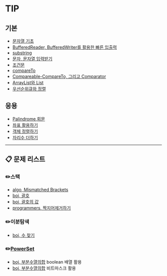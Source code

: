 # TIP
## 기본
* [문자열 기초](https://github.com/kHeNoTbB/Algorithm/blob/master/tip/%EB%AC%B8%EC%9E%90%EC%97%B4%EA%B8%B0%EC%B4%88.md)
* [BufferedReader, BufferedWriter를 활용한 빠른 입출력](https://github.com/kHeNoTbB/Algorithm/blob/master/tip/BufferedReader%2C%20BufferedWriter%EB%A5%BC%20%ED%99%9C%EC%9A%A9%ED%95%9C%20%EB%B9%A0%EB%A5%B8%20%EC%9E%85%EC%B6%9C%EB%A0%A5.md)
* [substring](https://github.com/kHeNoTbB/Algorithm/blob/master/tip/substring.md)
* [문자, 문자열 입력받기](https://github.com/kHeNoTbB/Algorithm/blob/master/tip/%EB%AC%B8%EC%9E%90%2C%20%EB%AC%B8%EC%9E%90%EC%97%B4%20%EC%9E%85%EB%A0%A5%EB%B0%9B%EA%B8%B0.md)
* [조건문](https://github.com/kHeNoTbB/Algorithm/blob/master/tip/%EC%A1%B0%EA%B1%B4%EB%AC%B8.md)
* [compareTo](https://github.com/kHeNoTbB/Algorithm/blob/master/tip/compareTo.md)
* [Compareable-CompareTo, 그리고 Comparator](https://github.com/kHeNoTbB/Algorithm/blob/master/tip/Compareable-CompareTo%2C%20%EA%B7%B8%EB%A6%AC%EA%B3%A0%20Comparator.md)
* [ArrayList와 List](https://github.com/kHeNoTbB/Algorithm/blob/master/tip/ArrayList%EC%99%80%20List.md)
* [우선순위큐와 정렬](https://github.com/kHeNoTbB/Algorithm/blob/master/tip/PriorityQueue.md)

## 응용
* [Palindrome,회문](https://github.com/kHeNoTbB/Algorithm/blob/master/tip/Palindrome%2C%ED%9A%8C%EB%AC%B8.md)
* [좌표 활용하기](https://github.com/kHeNoTbB/Algorithm/blob/master/tip/%EC%A2%8C%ED%91%9C%20%ED%99%9C%EC%9A%A9%ED%95%98%EA%B8%B0.md)
* [객체 정렬하기](https://github.com/kHeNoTbB/Algorithm/blob/master/tip/%EA%B0%9D%EC%B2%B4%20%EC%A0%95%EB%A0%AC%ED%95%98%EA%B8%B0.md)
* [자리수 더하기](https://github.com/kHeNoTbB/Algorithm/blob/master/tip/%EC%9E%90%EB%A6%AC%EC%88%98%20%EB%8D%94%ED%95%98%EA%B8%B0.md)

****

## 📋 문제 리스트
### ✏️스택
* [algo, Mismatched Brackets](https://github.com/kHeNoTbB/Algorithm/blob/master/Algospot/BRACKETS2.java)
* [boj, 괄호](https://github.com/kHeNoTbB/Algorithm/blob/master/baekjoon/9012.java)
* [boj, 괄호의 값](https://www.acmicpc.net/problem/2504)
* [programmers, 짝지어제거하기](https://programmers.co.kr/learn/courses/30/lessons/12973)

### ✏️이분탐색
* [boj, 수 찾기](https://github.com/kHeNoTbB/Algorithm/blob/master/baekjoon/1920.java)

### ✏️[PowerSet](https://github.com/kHeNoTbB/Algorithm/blob/master/Exhaustive%20Search/(1)%20PowerSet.md)
* [boj, 부분수열의합](https://github.com/kHeNoTbB/Algorithm/blob/master/baekjoon/1182_boolean.java) boolean 배열 활용
* [boj, 부분수열의합](https://github.com/kHeNoTbB/Algorithm/blob/master/baekjoon/1182_bitmask.java) 비트마스크 활용
